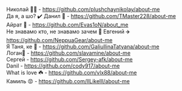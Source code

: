 Николай 🧙‍♂️ - https://github.com/plushchaynikolay/about-me  
Да я, а шо? ✔️ Данил 🐀 - https://github.com/TMaster228/about-me  
Айрат 🤔 - https://github.com/Evas1oN/about_me  
Не знавамо кто, не знавамо зачем 🤖 Евгений ✈️  https://github.com/NeppuaGear/about-me  
Я Таня, ке 🍒 - https://github.com/GaliullinaTatyana/about-me  
Логан:gun: - https://github.com/slavamine/about-me  
Сергей - https://github.com/Sergey-afk/about-me  
Danil - https://github.com/cody917/about-me  
What is love ☘️ - https://github.com/vlx88/about-me  
Камиль 😡 - https://github.com/llLikelll/about-me  
